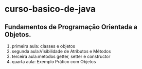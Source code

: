 # curso-basico-de-java

## Fundamentos de Programação Orientada a Objetos.

1. primeira aula: classes e objetos
2. segunda aula:Visibilidade de Atributos e Métodos
3. terceira aula:metodos getter, setter e constructor
4. quarta aula: Exemplo Prático com Objetos
